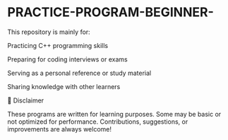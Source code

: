 # PRACTICE-PROGRAM-BEGINNER-
This repository is mainly for:

Practicing C++ programming skills

Preparing for coding interviews or exams

Serving as a personal reference or study material

Sharing knowledge with other learners

📌 Disclaimer

These programs are written for learning purposes. Some may be basic or not optimized for performance. Contributions, suggestions, or improvements are always welcome!

